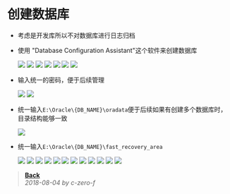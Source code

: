 # 创建数据库

- 考虑是开发库所以不对数据库进行日志归档

- 使用 "Database Configuration Assistant"这个软件来创建数据库

    ![](img/Oracle-Create_database/image-Oracle-Create_database_2019-04-20-10-35-01.png)
    ![](img/Oracle-Create_database/image-Oracle-Create_database_2019-04-20-10-35-07.png)
    ![](img/Oracle-Create_database/image-Oracle-Create_database_2019-04-20-10-35-11.png)
    ![](img/Oracle-Create_database/image-Oracle-Create_database_2019-04-20-10-35-17.png)
    ![](img/Oracle-Create_database/image-Oracle-Create_database_2019-04-20-10-35-25.png)
    ![](img/Oracle-Create_database/image-Oracle-Create_database_2019-04-20-10-35-32.png)
    ![](img/Oracle-Create_database/image-Oracle-Create_database_2019-04-20-10-35-37.png)

- 输入统一的密码，便于后续管理

    ![](img/Oracle-Create_database/image-Oracle-Create_database_2019-04-20-10-36-06.png)
    ![](img/Oracle-Create_database/image-Oracle-Create_database_2019-04-20-10-36-13.png)

- 统一输入`E:\Oracle\{DB_NAME}\oradata`便于后续如果有创建多个数据库时，目录结构能够一致

    ![](img/Oracle-Create_database/image-Oracle-Create_database_2019-04-20-10-38-15.png)

- 统一输入`E:\Oracle\{DB_NAME}\fast_recovery_area`

    ![](img/Oracle-Create_database/image-Oracle-Create_database_2019-04-20-10-38-48.png)
    ![](img/Oracle-Create_database/image-Oracle-Create_database_2019-04-20-10-39-03.png)
    ![](img/Oracle-Create_database/image-Oracle-Create_database_2019-04-20-10-39-09.png)
    ![](img/Oracle-Create_database/image-Oracle-Create_database_2019-04-20-10-39-14.png)
    ![](img/Oracle-Create_database/image-Oracle-Create_database_2019-04-20-10-39-19.png)
    ![](img/Oracle-Create_database/image-Oracle-Create_database_2019-04-20-10-39-24.png)
    ![](img/Oracle-Create_database/image-Oracle-Create_database_2019-04-20-10-39-29.png)
    ![](img/Oracle-Create_database/image-Oracle-Create_database_2019-04-20-10-39-34.png)
    ![](img/Oracle-Create_database/image-Oracle-Create_database_2019-04-20-10-39-39.png)
    ![](img/Oracle-Create_database/image-Oracle-Create_database_2019-04-20-10-39-45.png)
    ![](img/Oracle-Create_database/image-Oracle-Create_database_2019-04-20-10-39-49.png)
    ![](img/Oracle-Create_database/image-Oracle-Create_database_2019-04-20-10-39-54.png)

> [**Back**](Readme.md) <br /> *2018-08-04 by c-zero-f*